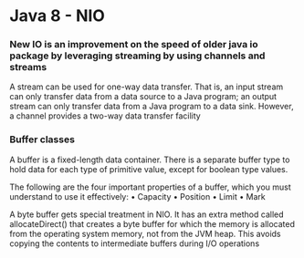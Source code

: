 # Java 8 - NIO

### New IO is an improvement on the speed of older java io package by leveraging streaming by using channels and streams
A stream can be used for one-way data transfer. That is, an input stream can only transfer data from a data source to a Java program; an output stream can only transfer data from a Java program to a data sink. 
However, a channel provides a two-way data transfer facility

### Buffer classes
A buffer is a fixed-length data container. There is a separate buffer type to hold data for each type of primitive value, except for boolean type values.

The following are the four important properties of a buffer, which you must understand to use it
effectively:
• Capacity
• Position
• Limit
• Mark

A byte buffer gets special treatment in NIO. It has an extra method called allocateDirect() that creates a byte buffer for which the memory is allocated from the operating system memory, not from the JVM heap. This avoids copying the contents to intermediate buffers during I/O operations